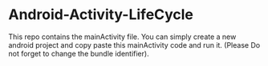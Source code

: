 # Android-Activity-LifeCycle

This repo contains the mainActivity file. You can simply create a new android project and copy paste this mainActivity code and run it. (Please Do not forget to change the bundle identifier).
